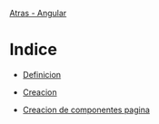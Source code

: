 [Atras - Angular](https://github.com/daniel18acevedo/DA2-Tecnologia/tree/angular)

# Indice

- [Definicion](https://github.com/daniel18acevedo/DA2-Tecnologia/tree/angular-module/module.md)

- [Creacion](https://github.com/daniel18acevedo/DA2-Tecnologia/tree/angular-module/creation.md)

- [Creacion de componentes pagina](https://github.com/daniel18acevedo/DA2-Tecnologia/tree/angular-component/creation.md)
